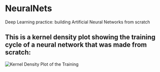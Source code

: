 # NeuralNets
Deep Learning practice: building Artificial Neural Networks from scratch

## This is a kernel density plot showing the training cycle of a neural network that was made from scratch:

![Kernel Density Plot of the Training](https://github.com/LeanderNicolai/ArtificialNeuralNetworks/blob/master/KDP.gif)
